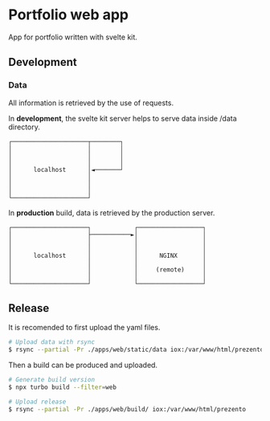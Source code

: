 # Portfolio web app
App for portfolio written with svelte kit.


## Development

### Data

All information is retrieved by the use of requests.

In **development**, the svelte kit server helps to serve data inside /data directory.

```
┌─────────────────────┬────────┐
│                     │        │
│                     │        │
│                     │        │
│      localhost      │◄───────┘
│                     │
│                     │
│                     │
└─────────────────────┘
```

In **production** build, data is retrieved by the production server.

```
┌─────────────────────┐            ┌──────────────────┐
│                     ├───────────►│                  │
│                     │            │                  │
│                     │            │                  │
│      localhost      │            │      NGINX       │
│                     │            │                  │
│                     │            │     (remote)     │
│                     │            │                  │
└─────────────────────┘            └──────────────────┘
```

## Release

It is recomended to first upload the yaml files.

```bash
# Upload data with rsync
$ rsync --partial -Pr ./apps/web/static/data iox:/var/www/html/prezento
```

Then a build can be produced and uploaded.
```bash
# Generate build version
$ npx turbo build --filter=web

# Upload release
$ rsync --partial -Pr ./apps/web/build/ iox:/var/www/html/prezento

```